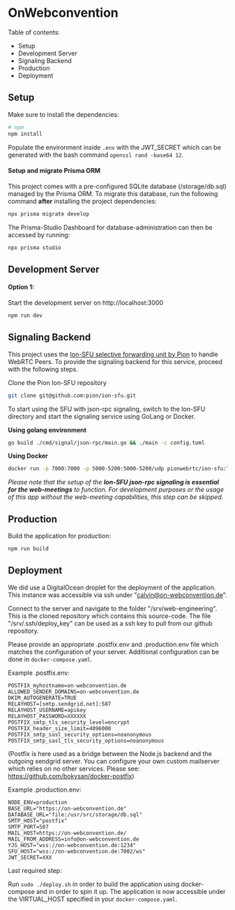 # OnWebconvention

Table of contents:

- Setup
- Development Server
- Signaling Backend
- Production
- Deployment


## Setup

Make sure to install the dependencies:

```bash
# npm
npm install
```

Populate the environment inside `.env` with the JWT_SECRET which can be generated with the bash command `openssl rand -base64 12`.

#### Setup and migrate Prisma ORM

This project comes with a pre-configured SQLite database (/storage/db.sql) managed by the Prisma ORM. To migrate this database, run the following command **after** installing the project dependencies:

````bash
npx prisma migrate develop
````

The Prisma-Studio Dashboard for database-administration can then be accessed by running:

````bash
npx prisma studio
````

## Development Server

#### Option 1:

Start the development server on http://localhost:3000

```bash
npm run dev
```

## Signaling Backend

This project uses the [Ion-SFU selective forwarding unit by Pion](https://github.com/pion/ion-sfu) to handle WebRTC Peers. To provide the signaling backend for this service, proceed with the following steps.

Clone the Pion Ion-SFU repository
```bash
git clone git@github.com:pion/ion-sfu.git
```
To start using the SFU with json-rpc signaling, switch to the Ion-SFU directory and start the signaling service using GoLang or Docker.

**Using golang environment**
```bash
go build ./cmd/signal/json-rpc/main.go && ./main -c config.toml
```

**Using Docker**
```bash
docker run -p 7000:7000 -p 5000-5200:5000-5200/udp pionwebrtc/ion-sfu:latest-jsonrpc
```

*Please note that the setup of the **Ion-SFU json-rpc signaling is essential for the web-meetings** to function. For development purposes or the usage of this app without the web-meeting capabilities, this step can be skipped.*

## Production

Build the application for production:

```bash
npm run build
```

## Deployment

We did use a DigitalOcean droplet for the deployment of the application. This instance was accessible via ssh under "calvin@on-webconvention.de".

Connect to the server and navigate to the folder "/srv/web-engineering". This is the cloned repository which contains this source-code. The file "/srv/.ssh/deploy_key" can be used as a ssh key to pull from our github repository.

Please provide an appropriate .postfix.env and .production.env file which matches the configuration of your server. Additional configuration can be done in `docker-compose.yaml`.

Example .postfix.env:

```
POSTFIX_myhostname=on-webconvention.de
ALLOWED_SENDER_DOMAINS=on-webconvention.de
DKIM_AUTOGENERATE=TRUE
RELAYHOST=[smtp.sendgrid.net]:587
RELAYHOST_USERNAME=apikey
RELAYHOST_PASSWORD=XXXXXX
POSTFIX_smtp_tls_security_level=encrypt
POSTFIX_header_size_limit=4096000
POSTFIX_smtp_sasl_security_options=noanonymous
POSTFIX_smtp_sasl_tls_security_options=noanonymous
```

(Postfix is here used as a bridge between the Node.js backend and the outgoing sendgrid server. You can configure your own custom mailserver which relies on no other services. Please see: https://github.com/bokysan/docker-postfix)

Example .production.env:

```
NODE_ENV=production
BASE_URL="https://on-webconvention.de"
DATABASE_URL="file:/usr/src/storage/db.sql"
SMTP_HOST="postfix"
SMTP_PORT=587
MAIL_HOST=https://on-webconvention.de/
MAIL_FROM_ADDRESS=info@on-webconvention.de
YJS_HOST="wss://on-webconvention.de:1234"
SFU_HOST="wss://on-webconvention.de:7002/ws"
JWT_SECRET=XXX
```

Last required step:

Run `sudo ./deploy.sh` in order to build the application using docker-compose and in order to spin it up. The application is now accessible under the VIRTUAL_HOST specified in your `docker-compose.yaml`.